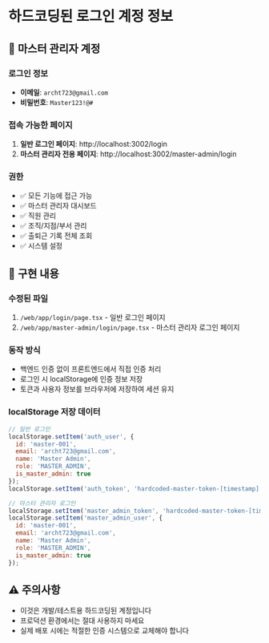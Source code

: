 # 하드코딩된 로그인 계정 정보

## 🔐 마스터 관리자 계정

### 로그인 정보
- **이메일**: `archt723@gmail.com`
- **비밀번호**: `Master123!@#`

### 접속 가능한 페이지
1. **일반 로그인 페이지**: http://localhost:3002/login
2. **마스터 관리자 전용 페이지**: http://localhost:3002/master-admin/login

### 권한
- ✅ 모든 기능에 접근 가능
- ✅ 마스터 관리자 대시보드
- ✅ 직원 관리
- ✅ 조직/지점/부서 관리
- ✅ 출퇴근 기록 전체 조회
- ✅ 시스템 설정

## 📝 구현 내용

### 수정된 파일
1. `/web/app/login/page.tsx` - 일반 로그인 페이지
2. `/web/app/master-admin/login/page.tsx` - 마스터 관리자 로그인 페이지

### 동작 방식
- 백엔드 인증 없이 프론트엔드에서 직접 인증 처리
- 로그인 시 localStorage에 인증 정보 저장
- 토큰과 사용자 정보를 브라우저에 저장하여 세션 유지

### localStorage 저장 데이터
```javascript
// 일반 로그인
localStorage.setItem('auth_user', {
  id: 'master-001',
  email: 'archt723@gmail.com',
  name: 'Master Admin',
  role: 'MASTER_ADMIN',
  is_master_admin: true
});
localStorage.setItem('auth_token', 'hardcoded-master-token-[timestamp]');

// 마스터 관리자 로그인
localStorage.setItem('master_admin_token', 'hardcoded-master-token-[timestamp]');
localStorage.setItem('master_admin_user', {
  id: 'master-001',
  email: 'archt723@gmail.com',
  name: 'Master Admin',
  role: 'MASTER_ADMIN',
  is_master_admin: true
});
```

## ⚠️ 주의사항
- 이것은 개발/테스트용 하드코딩된 계정입니다
- 프로덕션 환경에서는 절대 사용하지 마세요
- 실제 배포 시에는 적절한 인증 시스템으로 교체해야 합니다